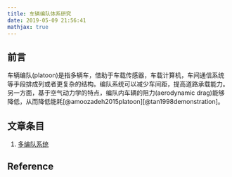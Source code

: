 ```yaml
---
title: 车辆编队体系研究
date: 2019-05-09 21:56:41
mathjax: true
---
```


## 前言

车辆编队(platoon)是指多辆车，借助于车载传感器，车载计算机，车间通信系统等手段排成列或者更复杂的结构。编队系统可以减少车间距，提高道路承载能力。另一方面，基于空气动力学的特点，编队内车辆的阻力(aerodynamic drag)能够降低，从而降低能耗[@amoozadeh2015platoon][@tan1998demonstration]。

## 文章条目

1. [多编队系统](./multi-platoon.html)

## Reference
